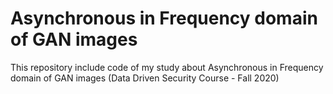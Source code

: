 # Asynchronous in Frequency domain of GAN images
This repository include code of my study about Asynchronous in Frequency domain of GAN images (Data Driven Security Course - Fall 2020)
